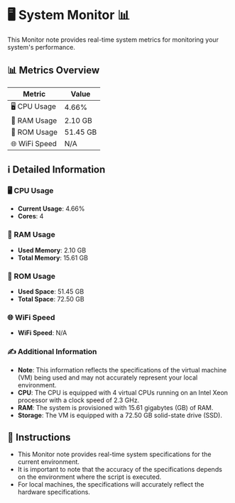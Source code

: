 
# 🖥️ System Monitor 📊

This Monitor note provides real-time system metrics for monitoring your system's performance.

## 📊 Metrics Overview

| Metric                    | Value             |
| ------------------------- | ----------------- |
| 🖥️ CPU Usage              | 4.66%       |
| 💾 RAM Usage              | 2.10 GB       |
| 💽 ROM Usage              | 51.45 GB       |
| 🌐 WiFi Speed             | N/A      |

## ℹ️ Detailed Information

### 🖥️ CPU Usage

- **Current Usage**: 4.66%
- **Cores**: 4

### 💾 RAM Usage

- **Used Memory**: 2.10 GB
- **Total Memory**: 15.61 GB

### 💽 ROM Usage

- **Used Space**: 51.45 GB
- **Total Space**: 72.50 GB

### 🌐 WiFi Speed

- **WiFi Speed**: N/A


### ✍️ Additional Information

- **Note**: This information reflects the specifications of the virtual machine (VM) being used and may not accurately represent your local environment.
- **CPU**: The CPU is equipped with  4 virtual CPUs running on an Intel Xeon processor with a clock speed of 2.3 GHz.
- **RAM**: The system is provisioned with 15.61 gigabytes (GB) of RAM.
- **Storage**: The VM is equipped with a 72.50 GB solid-state drive (SSD).

## 📝 Instructions

- This Monitor note provides real-time system specifications for the current environment.
- It is important to note that the accuracy of the specifications depends on the environment where the script is executed.
- For local machines, the specifications will accurately reflect the hardware specifications.
